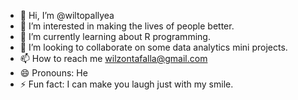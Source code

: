 - 👋 Hi, I’m @wiltopallyea
- 👀 I’m interested in making the lives of people better.
- 🌱 I’m currently learning about R programming.
- 💞️ I’m looking to collaborate on some data analytics mini projects.
- 📫 How to reach me wilzontafalla@gmail.com
- 😄 Pronouns: He
- ⚡ Fun fact: I can make you laugh just with my smile.

<!---
wiltopallyea/wiltopallyea is a ✨ special ✨ repository because its `README.md` (this file) appears on your GitHub profile.
You can click the Preview link to take a look at your changes.
--->
